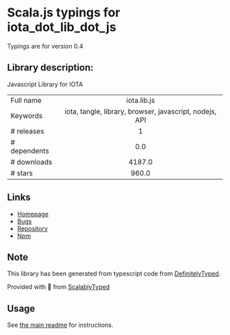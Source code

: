 
# Scala.js typings for iota_dot_lib_dot_js

Typings are for version 0.4

## Library description:
Javascript Library for IOTA

|                    |                 |
| ------------------ | :-------------: |
| Full name          | iota.lib.js |
| Keywords           | iota, tangle, library, browser, javascript, nodejs, API |
| # releases         | 1 |
| # dependents       | 0.0 |
| # downloads        | 4187.0 |
| # stars            | 960.0 |

## Links
- [Homepage](https://github.com/iotaledger/iota.lib.js#readme)
- [Bugs](https://github.com/iotaledger/iota.lib.js/issues)
- [Repository](https://github.com/iotaledger/iota.lib.js)
- [Npm](https://www.npmjs.com/package/iota.lib.js)
    


## Note
This library has been generated from typescript code from [DefinitelyTyped](https://definitelytyped.org).

Provided with :purple_heart: from [ScalablyTyped](https://github.com/oyvindberg/ScalablyTyped)

## Usage
See [the main readme](../../readme.md) for instructions.


